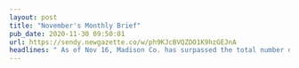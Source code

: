 ```yaml
---
layout: post
title: "November's Monthly Brief"
pub_date: 2020-11-30 09:50:01
url: https://sendy.newgazette.co/w/ph9KJcBVQZDO1K9hzGEJnA
headlines: " As of Nov 16, Madison Co. has surpassed the total number of C-19 cases from October, showing a much faster rate of new cases this month - Gov. Kay Ivey extended the Safer at Home statewide C-19 emergency health order through Dec 11th - Tommy Tuberville won the AL race for the U.S. Senate - AL is set to receive $25 billion for projects and programs next year if the latest budget gets approved - Alabama Attorney General filed a lawsuit against Madison County claiming the removal of the Confederate monument was illegal - Jennie Robinson was elected president of the HSV city council in a 3-2 vote over former president Devyn Keith - HSV STEAM Works will be closing on Dec 19th due to a sustained impact on their operations from C-19 - The Madison Co. district attorney announced Wednesday that no charges would be filed against HSV police officers in the death of Alberto Rivas - Redstone Arsenal recently partnered with the AL Office of Apprenticeship to provide veterans’ first registered apprenticeship program - The FBI announced the construction of 9 buildings on Redstone Arsenal to create a college campus inspired design"
---
```

